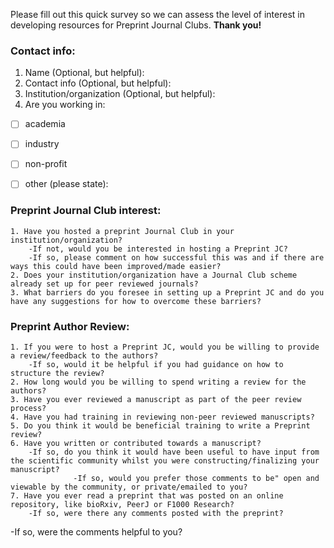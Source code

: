 Please fill out this quick survey so we can assess the level of interest in developing resources for Preprint Journal Clubs.
**Thank you!**

### Contact info:


1. Name (Optional, but helpful):
2. Contact info (Optional, but helpful):
3. Institution/organization (Optional, but helpful):
4. Are you working in:
- [ ] academia 
- [ ] industry
- [ ] non-profit
- [ ] other (please state):


### Preprint Journal Club interest:


	1. Have you hosted a preprint Journal Club in your institution/organization?
        -If not, would you be interested in hosting a Preprint JC?
        -If so, please comment on how successful this was and if there are ways this could have been improved/made easier?
	2. Does your institution/organization have a Journal Club scheme already set up for peer reviewed journals?
	3. What barriers do you foresee in setting up a Preprint JC and do you have any suggestions for how to overcome these barriers?


### Preprint Author Review:


	1. If you were to host a Preprint JC, would you be willing to provide a review/feedback to the authors?
        -If so, would it be helpful if you had guidance on how to structure the review?
	2. How long would you be willing to spend writing a review for the authors? 
	3. Have you ever reviewed a manuscript as part of the peer review process?
	4. Have you had training in reviewing non-peer reviewed manuscripts?
	5. Do you think it would be beneficial training to write a Preprint review?
	6. Have you written or contributed towards a manuscript?
        -If so, do you think it would have been useful to have input from the scientific community whilst you were constructing/finalizing your manuscript?
                  -If so, would you prefer those comments to be" open and viewable by the community, or private/emailed to you?
	7. Have you ever read a preprint that was posted on an online repository, like bioRxiv, PeerJ or F1000 Research?
        -If so, were there any comments posted with the preprint?
-If so, were the comments helpful to you?

